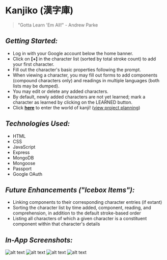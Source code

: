 # **Kanjiko (漢字庫)**
> "Gotta Learn 'Em All!" - Andrew Parke

## *Getting Started:*
* Log in with your Google account below the home banner.
* Click on **[+]** in the character list (sorted by total stroke count) to add your first character.
* Fill out the character's basic properties following the prompt.
* When viewing a character, you may fill out forms to add components (compound characters only) and readings in multiple languages (both lists may be dumped).
* You may edit or delete any added characters.
* By default, newly added characters are not yet learned; mark a character as learned by clicking on the LEARNED button.
* Click [**here**](https://kanjiko.herokuapp.com/) to enter the world of kanji! ([view project planning](https://trello.com/b/qMRaUG0T/kanjiko))

## *Technologies Used:*
* HTML
* CSS
* JavaScript
* Express
* MongoDB
* Mongoose
* Passport
* Google OAuth

## *Future Enhancements ("Icebox Items"):*
* Linking components to their corresponding character entries (if extant)
* Sorting the character list by time added, component, reading, and comprehension, in addition to the default stroke-based order
* Listing all characters of which a given character is a constituent component within that character's details

## *In-App Screenshots:*
![alt text](https://i.imgur.com/Nib4mcs.png)
![alt text](https://i.imgur.com/7TqA3D9.png)
![alt text](https://i.imgur.com/MzncQvG.png)
![alt text](https://i.imgur.com/bVlfdai.png)